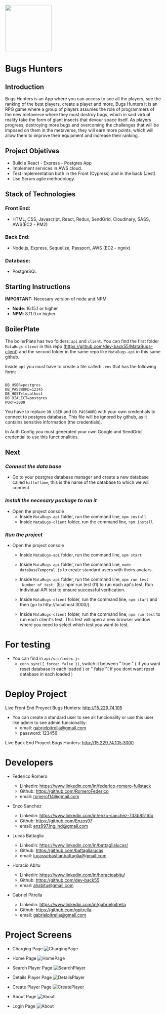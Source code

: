 <p align='left'>
    <img src='https://res.cloudinary.com/djgghmpgh/image/upload/v1662586699/logo192_qoyg0i.png' style='width:150px;height:150px;'> </img>
</p>

# Bugs Hunters
## Introduction

Bugs Hunters is an App where you can access to see all the players, see the ranking of the best players, create a player and more, Bugs Hunters it is an RPG game where a group of players assumes the role of programmers of the new metaverse where they must destroy bugs, which in said virtual reality take the form of giant insects that devour space itself. As players progress, destroying more bugs and overcoming the challenges that will be imposed on them in the metaverse, they will earn more points, which will allow them to improve their equipment and increase their ranking.

## Project Objetives

- Build a React - Express - Postgres App 
- Implement services in AWS cloud. 
- Test implementation both in the Front (Cypress) and in the back (Jest).
- Use Scrum agile methodology.

## Stack of Technologies

### Front End:
- HTML, CSS, Javascript, React, Redux, SendGrid, Cloudinary, SASS, AWS(EC2 - PM2)

### Back End:
- Node.js, Express, Sequelize, Passport, AWS (EC2 - ngnix)

### Database:
- PostgreSQL

## **Starting Instructions** 

__IMPORTANT:__ Necesary version of node and NPM 

 * __Node__: 16.15.1 or higher
 * __NPM__: 8.11.0 or higher
 
## BoilerPlate

The boilerPlate has two folders: `api` and `client`.
You can find the first folder `MataBugs-client` in this repo (https://github.com/dev-back55/MataBugs-client) and the second folder in the same repo like `MataBugs-api` in this same github.

Inside `api` you must have to create a file called: `.env` 
that has the following form: 

```

DB_USER=postgres
DB_PASSWORD=12345
DB_HOST=localhost
DB_DIALECT=postgres
PORT=3000

```

You have to replace `DB_USER` and `DB_PASSWORD` with your own credentials to connect to postgres database. This file will be ignored by github, as it contains sensitive information (the credentials).

In Auth Config you must generated your own Google and SendGrid credential to use this functionalities.

## Next 
### _Connect the data base_

 - Go to your postgres database manager and create a new  database called `halloffame`, this is the name of the database to which we will connect.

### _Install the necesary package to run it_

- Open the project console
    + Inside `MataBugs-api` folder, run the command line, `npm install`
    + Inside `MataBugs-client` folder, run the command line, `npm install` 

### _Run the project_

- Open the project console
    + Inside `MataBugs-api` folder, run the command line, `npm start`
    + Inside `MataBugs-api` folder, run the command line, `node dataBaseTemporal.js` to create standard users with theirs avatars.
    + Inside `MataBugs-api` folder, run the command line, `npm run test 'Number of test'` (Ej.: npm run test 01) to run each api's test. Run individual API test to ensure successful verification.
        
    + Inside `MataBugs-client` folder, run the command line, `npm start` and then (go to http://localhost:3000/).
    + Inside `MataBugs-client` folder, run the command line, `npm run test` to run each client's test. This test will open a new browser window where you need to select which test you want to test.

# For testing

- You can find in `api/src/index.js`
    + `conn.sync({ force: false })`, switch it between " true " ( if you want reset database in each loaded ) or " false "( if you dont want reset database in each loaded ) 

# Deploy Project 

Live Front End Proyect Bugs Hunters: http://15.229.74.105
- You can create a standard user to see all funcionality or use this user like admin to see admin funcionality:
    + email: gabrielpitrella@gmail.com
    + password: 123456

Live Back End Proyect Bugs Hunters: http://15.229.74.105:3000

# Developers

- Federico Romero
    + Linkedin: https://www.linkedin.com/in/federico-romero-fullstack
    + Github: https://github.com/RomeroFederico
    + email: romerof14@gmail.com

- Enzo Sanchez
    + Linkedin: https://www.linkedin.com/in/enzo-sanchez-733b85165/
    + Github: https://github.com/Enzos97
    + email: enz997.ing.ind@gmail.com

- Lucas Battaglia
    + Linkedin: https://www.linkedin.com/in/battaglialucas/
    + Github: https://github.com/battaglialucas
    + email: lucassebastianbattaglia@gmail.com     

- Horacio Abitu
    + Linkedin: https://www.linkedin.com/in/horacioabitu/
    + Github: https://github.com/dev-back55
    + email: ahabitu@gmail.com

- Gabriel Pitrella
    + Linkedin: https://www.linkedin.com/in/gabrielpitrella
    + Github: https://github.com/gpitrella
    + email: gabrielpitrella@gmail.com

# Project Screens 

- Charging Page
![ChargingPage](https://res.cloudinary.com/djgghmpgh/image/upload/v1662477282/HallOfFameInitial_kesfiu.jpg)

- Home Page 
![HomePage](https://res.cloudinary.com/djgghmpgh/image/upload/v1662477119/HallOfFame_ai7rks.jpg)

- Search Player Page
![SearchPlayer](https://res.cloudinary.com/djgghmpgh/image/upload/v1662477287/HallOfFameSearch_hr4nog.jpg)

- Details Player Page
![DetailsPlayer](https://res.cloudinary.com/djgghmpgh/image/upload/v1662477284/HallOfFamePlayerDetail_ilrpoq.jpg)

- Create Player Page
![CreatePlayer](https://res.cloudinary.com/djgghmpgh/image/upload/v1662477282/HallOfFameCreatePlayer_vz4xob.jpg)

- About Page
![About](https://res.cloudinary.com/djgghmpgh/image/upload/v1662477285/HallOfFameAbout_k3ir5q.jpg)

- Login Page
![About](https://res.cloudinary.com/djgghmpgh/image/upload/v1662478479/HallOfFameSignIn_ivfelo.jpg)
